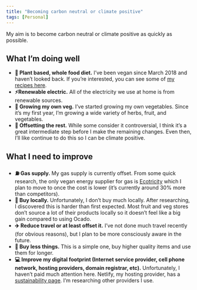 ```yaml
---
title: "Becoming carbon neutral or climate positive"
tags: [Personal]
---
```


<p class="lead">My aim is to become carbon neutral or climate positive as quickly as possible.</p>

## What I’m doing well

- **🥦 Plant based, whole food diet.** I’ve been vegan since March 2018 and haven’t looked back. If you’re interested, you can see some of [my recipes here](https://daveredfern.com/tag/vegan/). 
- **⚡️Renewable electric.** All of the electricity we use at home is from renewable sources.
- **🍅 Growing my own veg.** I’ve started growing my own vegetables. Since it’s my first year, I’m growing a wide variety of herbs, fruit, and vegetables. 
- **🌳 Offsetting the rest.** While some consider it controversial, I think it’s a great intermediate step before I make the remaining changes. Even then, I’ll like continue to do this so I can be climate positive.

## What I need to improve

- **⛽️ Gas supply.** My gas supply is currently offset. From some quick research, the only vegan energy supplier for gas is [Ecotricity](https://www.ecotricity.co.uk) which I plan to move to once the cost is lower (it’s currently around 30% more than competitors).
- **🚗 Buy locally.** Unfortunately, I don’t buy much locally. After researching, I discovered this is harder than first expected. Most fruit and veg stores don’t source a lot of their products locally so it doesn’t feel like a big gain compared to using Ocado.
- **✈️ Reduce travel or at least offset it.** I’ve not done much travel recently (for obvious reasons), but I plan to be more consciously aware in the future. 
- **🎁 Buy less things.** This is a simple one, buy higher quality items and use them for longer.
- **💻 Improve my digital footprint (Internet service provider, cell phone network, hosting providers, domain registrar, etc).** Unfortunately, I haven’t paid much attention here. Netlify, my hosting provider, has a [sustainability page](https://www.netlify.com/sustainability/). I’m researching other providers I use.

